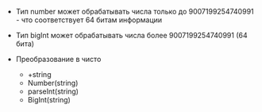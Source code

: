 
- Тип number может обрабатывать числа только до 9007199254740991 - что соответствует 64 битам информации
- Тип bigInt может обрабатывать числа более 9007199254740991 (64 бита)

- Преобразование в чисто
    - +string
    - Number(string)
    - parseInt(string)
    - BigInt(string)